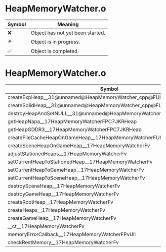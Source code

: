 # HeapMemoryWatcher.o
| Symbol | Meaning 
| ------------- | ------------- 
| :x: | Object has not yet been started. 
| :eight_pointed_black_star: | Object is in progress. 
| :white_check_mark: | Object is completed. 


# HeapMemoryWatcher.o
| Symbol | Decompiled? |
| ------------- | ------------- |
| createExpHeap__31@unnamed@HeapMemoryWatcher_cpp@FUlP7JKRHeapb | :white_check_mark: |
| createSolidHeap__31@unnamed@HeapMemoryWatcher_cpp@FUlP7JKRHeap | :white_check_mark: |
| destroyHeapAndSetNULL__31@unnamed@HeapMemoryWatcher_cpp@FPP7JKRHeap | :white_check_mark: |
| getHeapNapa__17HeapMemoryWatcherFPC7JKRHeap | :white_check_mark: |
| getHeapGDDR3__17HeapMemoryWatcherFPC7JKRHeap | :white_check_mark: |
| createFileCacheHeapOnGameHeap__17HeapMemoryWatcherFUl | :white_check_mark: |
| createSceneHeapOnGameHeap__17HeapMemoryWatcherFv | :white_check_mark: |
| adjustStationedHeaps__17HeapMemoryWatcherFv | :white_check_mark: |
| setCurrentHeapToStationedHeap__17HeapMemoryWatcherFv | :white_check_mark: |
| setCurrentHeapToGameHeap__17HeapMemoryWatcherFv | :white_check_mark: |
| setCurrentHeapToSceneHeap__17HeapMemoryWatcherFv | :white_check_mark: |
| destroySceneHeap__17HeapMemoryWatcherFv | :white_check_mark: |
| destroyGameHeap__17HeapMemoryWatcherFv | :white_check_mark: |
| createRootHeap__17HeapMemoryWatcherFv | :x: |
| createHeaps__17HeapMemoryWatcherFv | :white_check_mark: |
| createGameHeap__17HeapMemoryWatcherFv | :white_check_mark: |
| __ct__17HeapMemoryWatcherFv | :white_check_mark: |
| memoryErrorCallback__17HeapMemoryWatcherFPvUli | :white_check_mark: |
| checkRestMemory__17HeapMemoryWatcherFv | :white_check_mark: |
